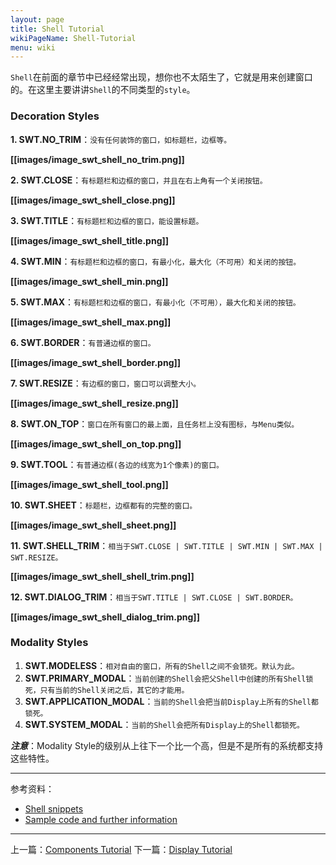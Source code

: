 ```yaml
---
layout: page
title: Shell Tutorial
wikiPageName: Shell-Tutorial
menu: wiki
---
```


`Shell`在前面的章节中已经经常出现，想你也不太陌生了，它就是用来创建窗口的。在这里主要讲讲`Shell`的不同类型的`style`。

### Decoration Styles

**1. SWT.NO_TRIM**：`没有任何装饰的窗口，如标题栏，边框等。` 

**[[images/image_swt_shell_no_trim.png]]**

**2. SWT.CLOSE**：`有标题栏和边框的窗口，并且在右上角有一个关闭按钮。` 

**[[images/image_swt_shell_close.png]]**

**3. SWT.TITLE**：`有标题栏和边框的窗口，能设置标题。` 

**[[images/image_swt_shell_title.png]]**

**4. SWT.MIN**：`有标题栏和边框的窗口，有最小化，最大化（不可用）和关闭的按钮。` 

**[[images/image_swt_shell_min.png]]**

**5. SWT.MAX**：`有标题栏和边框的窗口，有最小化（不可用），最大化和关闭的按钮。` 

**[[images/image_swt_shell_max.png]]**

**6. SWT.BORDER**：`有普通边框的窗口。` 

**[[images/image_swt_shell_border.png]]**

**7. SWT.RESIZE**：`有边框的窗口，窗口可以调整大小。` 

**[[images/image_swt_shell_resize.png]]**

**8. SWT.ON_TOP**：`窗口在所有窗口的最上面，且任务栏上没有图标，与Menu类似。` 

**[[images/image_swt_shell_on_top.png]]**

**9. SWT.TOOL**：`有普通边框(各边的线宽为1个像素)的窗口。` 

**[[images/image_swt_shell_tool.png]]**

**10. SWT.SHEET**：`标题栏，边框都有的完整的窗口。` 

**[[images/image_swt_shell_sheet.png]]**

**11. SWT.SHELL_TRIM**：`相当于SWT.CLOSE | SWT.TITLE | SWT.MIN | SWT.MAX | SWT.RESIZE。` 

**[[images/image_swt_shell_shell_trim.png]]**

**12. SWT.DIALOG_TRIM**：`相当于SWT.TITLE | SWT.CLOSE | SWT.BORDER。` 

**[[images/image_swt_shell_dialog_trim.png]]**

### Modality Styles

1. **SWT.MODELESS**：`相对自由的窗口，所有的Shell之间不会锁死。默认为此。`
2. **SWT.PRIMARY_MODAL**：`当前创建的Shell会把父Shell中创建的所有Shell锁死，只有当前的Shell关闭之后，其它的才能用。`
3. **SWT.APPLICATION_MODAL**：`当前的Shell会把当前Display上所有的Shell都锁死。`
4. **SWT.SYSTEM_MODAL**：`当前的Shell会把所有Display上的Shell都锁死。`

_**注意**_：Modality Style的级别从上往下一个比一个高，但是不是所有的系统都支持这些特性。

***
参考资料：
  * [Shell snippets](http://www.eclipse.org/swt/snippets/#shell)
  * [Sample code and further information](http://www.eclipse.org/swt/)

***

上一篇：[Components Tutorial](https://github.com/ecsoya/eclipse.tutorial/wiki/Components-Tutorial)
下一篇：[Display Tutorial](https://github.com/ecsoya/eclipse.tutorial/wiki/Display-Tutorial)
